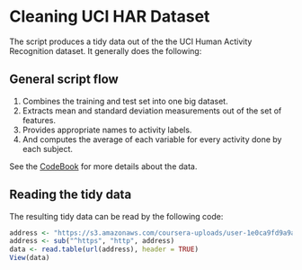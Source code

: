 # Cleaning UCI HAR Dataset

The script produces a tidy data out of the the UCI
Human Activity Recognition dataset.  It generally
does the following:

## General script flow
1. Combines the training and test set into one big
dataset.
2. Extracts mean and standard deviation measurements
out of the set of features.
3. Provides appropriate names to activity labels.
4. And computes the average of each variable for
every activity done by each subject.

See the [CodeBook](http://www.google.com) for more
details about the data.

## Reading the tidy data
The resulting tidy data can be read by the following code:
```R
address <- "https://s3.amazonaws.com/coursera-uploads/user-1e0ca9fd9a9ac83c0313ac80/973501/asst-3/fb419260023c11e581e4599541643855.txt"
address <- sub("^https", "http", address)
data <- read.table(url(address), header = TRUE)
View(data)
```